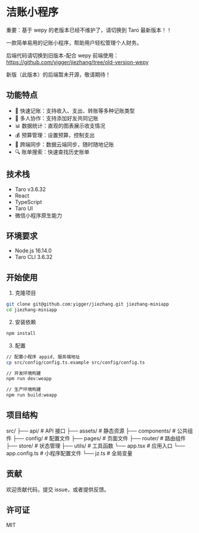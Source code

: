 # 洁账小程序

重要：基于 wepy 的老版本已经不维护了，请切换到 Taro 最新版本！！

一款简单易用的记账小程序，帮助用户轻松管理个人财务。

后端代码请切换到旧版本-配合 wepy 前端使用：https://github.com/yigger/jiezhang/tree/old-version-wepy

新版（此版本）的后端暂未开源，敬请期待！

## 功能特点

- 📝 快速记账：支持收入、支出、转账等多种记账类型
- 👥 多人协作：支持添加好友共同记账
- 📊 数据统计：直观的图表展示收支情况
- 💰 预算管理：设置预算，控制支出
- 📱 跨端同步：数据云端同步，随时随地记账
- 🔍 账单搜索：快速查找历史账单

## 技术栈
- Taro v3.6.32
- React
- TypeScript
- Taro UI
- 微信小程序原生能力

## 环境要求
- Node.js 16.14.0
- Taro CLI 3.6.32

## 开始使用

1. 克隆项目
```bash
git clone git@github.com:yigger/jiezhang.git jiezhang-miniapp
cd jiezhang-miniapp
```

2. 安装依赖
```bash
npm install
```

3. 配置
```bash
// 配置小程序 appid, 服务端地址
cp src/config/config.ts.example src/config/config.ts

// 开发环境构建
npm run dev:weapp

// 生产环境构建
npm run build:weapp
```

## 项目结构
src/
├── api/          # API 接口
├── assets/       # 静态资源
├── components/   # 公共组件
├── config/       # 配置文件
├── pages/        # 页面文件
├── router/       # 路由组件
├── store/        # 状态管理
├── utils/        # 工具函数
└── app.tsx       # 应用入口
└── app.config.ts # 小程序配置文件
└── jz.ts         # 全局变量

## 贡献
欢迎贡献代码，提交 issue，或者提供反馈。

## 许可证
MIT